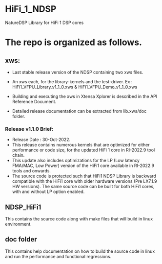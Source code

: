 
# HiFi_1_NDSP
NatureDSP Library for HiFi 1 DSP cores

# The repo is organized as follows.

## xws:
  * Last stable release version of the NDSP containing two xws files.

  * An xws each, for the library-kernels and the test-driver.
    Ex : HiFi1_VFPU_Library_v1_1_0.xws & HiFi1_VFPU_Demo_v1_1_0.xws

  * Building and executing the xws in Xtensa Xplorer is described in the API Reference Document. 
  * Detailed release documentation can be extracted from lib.xws/doc folder.

### Release v1.1.0 Brief: 
  * Release Date : 30-Oct-2022.  
  * This release contains numerous kernels that are optimized for either performance or code size, 
    for the updated HiFi 1 core in RI-2022.9 tool chain.
  * This update also includes optimizations for the LP (Low latency FMA/MAC, Low Power) version of the 
    HiFi1 core available in RI-2022.9 tools and onwards. 
  * The source code is protected such that HiFi1 NDSP Library is backward compatible with the HiFi1 core 
    with older hardware versions (Pre LX7.1.9 HW versions). 
    The same source code can be built for both HiFi1 cores, with and without LP option enabled. 
    

## NDSP_HiFi1
This contains the source code along with make files that will build in linux environment.  

## doc folder
This contains help documentation on how to build the source code in linux and run the performance and functional regressions. 

